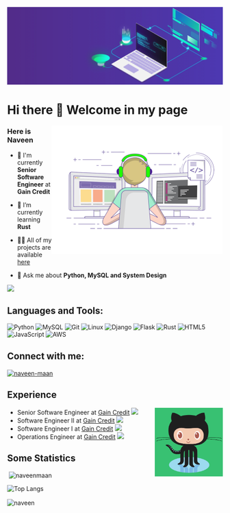 <img src="./assets/fun/nm-header-image.gif" alt="banner that says Naveen Senior Software Engineer ">

# Hi there 👋 Welcome in my page

<img align="right" alt="Coding" width="400" src="./assets/fun/fun3.gif"/>

### Here is Naveen

- 🔭 I'm currently **Senior Software Engineer** at **Gain Credit**

- 🌱 I’m currently learning **Rust**

- 👨‍💻 All of my projects are available [here](https://github.com/naveenmaan)

- 💬 Ask me about **Python, MySQL and System Design**

![ ](https://api.visitorbadge.io/api/VisitorHit?user=naveenmaan&repo=naveenmaan&label=VISITORS-since-Aug-2021&countColor=#004fb8)

## Languages and Tools:
![Python](https://img.shields.io/badge/python-3670A0?style=for-the-badge&logo=python&logoColor=ffdd54)
![MySQL](https://img.shields.io/badge/mysql-4479A1.svg?style=for-the-badge&logo=mysql&logoColor=white) 
![Git](https://img.shields.io/badge/git-%23F05033.svg?style=for-the-badge&logo=git&logoColor=white)
![Linux](https://img.shields.io/badge/Linux-FCC624?style=for-the-badge&logo=linux&logoColor=black)
![Django](https://img.shields.io/badge/django-%23092E20.svg?style=for-the-badge&logo=django&logoColor=white)
![Flask](https://img.shields.io/badge/flask-%23000.svg?style=for-the-badge&logo=flask&logoColor=white)
![Rust](https://img.shields.io/badge/rust-%23000000.svg?style=for-the-badge&logo=rust&logoColor=white)
![HTML5](https://img.shields.io/badge/html5-%23E34F26.svg?style=for-the-badge&logo=html5&logoColor=white)
![JavaScript](https://img.shields.io/badge/javascript-%23323330.svg?style=for-the-badge&logo=javascript&logoColor=%23F7DF1E)
![AWS](https://img.shields.io/badge/AWS-%23FF9900.svg?style=for-the-badge&logo=amazon-aws&logoColor=white)

## Connect with me:
<p align="left">
<a href="https://linkedin.com/in/naveen-maan" target="blank"><img align="center" src="https://raw.githubusercontent.com/rahuldkjain/github-profile-readme-generator/master/src/images/icons/Social/linked-in-alt.svg" alt="naveen-maan" height="30" width="40" /></a>
</p>

## Experience
<img align="right" alt="GIF" height="160px" src="https://raw.githubusercontent.com/Potential17/Potential17/master/github-logo-octocat-.gif" />

-  Senior Software Engineer at [Gain Credit](https://www.gaincredit.com/)            ![ ](https://img.shields.io/badge/2023-prsent-green)
-  Software Engineer II at [Gain Credit](https://www.gaincredit.com/)            ![ ](https://img.shields.io/badge/2022-2023-red)
-  Software Engineer I at [Gain Credit](https://www.gaincredit.com/)            ![ ](https://img.shields.io/badge/2021-2022-red)
-  Operations Engineer at [Gain Credit](https://www.gaincredit.com/)            ![ ](https://img.shields.io/badge/2017-2021-red)


## Some Statistics

<p>&nbsp;<img align="center" src="https://github-readme-stats.vercel.app/api?username=naveenmaan&show_icons=true&locale=en&hide_border=true&&count_private=true&include_all_commits=true" alt="naveenmaan" /></p>

![Top Langs](https://github-readme-stats.vercel.app/api/top-langs/?username=naveenmaan&layout=compact)
<p><img align="center" src="https://github-readme-streak-stats.herokuapp.com/?user=naveenmaan&" alt="naveen"/></p>
